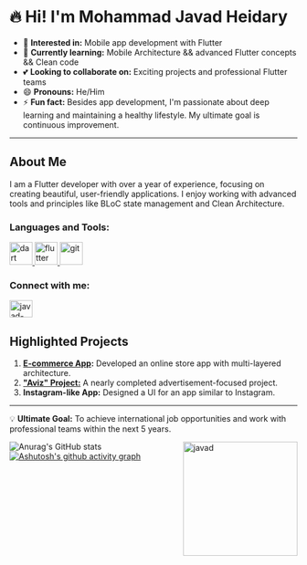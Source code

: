 # 🔥 Hi! I'm Mohammad Javad Heidary

- 👀 **Interested in:** Mobile app development with Flutter  
- 🌱 **Currently learning:** Mobile Architecture && advanced Flutter concepts  && Clean code
- 💕 **Looking to collaborate on:** Exciting projects and professional Flutter teams  
- 😄 **Pronouns:** He/Him  
- ⚡ **Fun fact:** Besides app development, I'm passionate about deep learning and maintaining a healthy lifestyle. My ultimate goal is continuous improvement.

---

## About Me
I am a Flutter developer with over a year of experience, focusing on creating beautiful, user-friendly applications. I enjoy working with advanced tools and principles like BLoC state management and Clean Architecture.  

<h3 align="left">Languages and Tools:</h3>
<p align="left"> <a href="https://dart.dev" target="_blank" rel="noreferrer"> <img src="https://www.vectorlogo.zone/logos/dartlang/dartlang-icon.svg" alt="dart" width="40" height="40"/> </a> <a href="https://flutter.dev" target="_blank" rel="noreferrer"> <img src="https://www.vectorlogo.zone/logos/flutterio/flutterio-icon.svg" alt="flutter" width="40" height="40"/> </a> <a href="https://git-scm.com/" target="_blank" rel="noreferrer"> <img src="https://www.vectorlogo.zone/logos/git-scm/git-scm-icon.svg" alt="git" width="40" height="40"/> </a> </p>



<h3 align="left">Connect with me:</h3>
<p align="left">
<a href="https://linkedin.com/in/javad-heidar" target="blank"><img align="center" src="https://raw.githubusercontent.com/rahuldkjain/github-profile-readme-generator/master/src/images/icons/Social/linked-in-alt.svg" alt="javad-heidar" height="30" width="40" /></a>
</p>


## Highlighted Projects
1. **[E-commerce App](https://github.com/javadHeidary/Ecommerce_project_apple_shope):** Developed an online store app with multi-layered architecture.  
2. **["Aviz" Project:](https://github.com/javadHeidary/Aviz-project)** A nearly completed advertisement-focused project.  
3. **Instagram-like App:** Designed a UI for an app similar to Instagram.  

---

💡 **Ultimate Goal:** To achieve international job opportunities and work with professional teams within the next 5 years.

![Anurag's GitHub stats](https://github-readme-stats.vercel.app/api?username=javadHeidary&show_icons=true&theme=transparent)
<img align="right" alt="javad" with="200" height="200" src="https://media.tenor.com/2ITHaiXAjNcAAAAi/night-shift-work.gif" >
[![Ashutosh's github activity graph](https://github-readme-activity-graph.vercel.app/graph?username=javadHeidary&theme=react-dark)](https://github.com/javadHeidary/github-readme-activity-graph)

